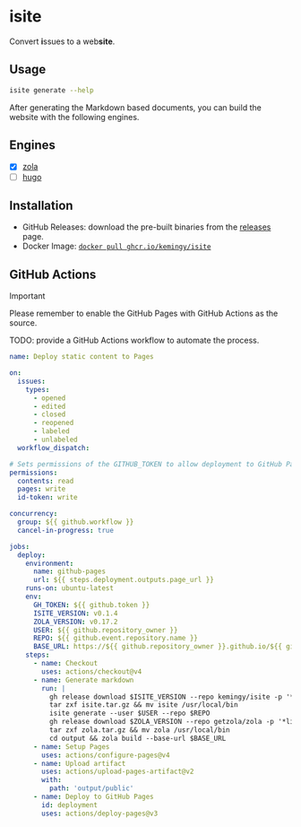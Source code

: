 # isite

Convert **i**ssues to a web**site**.

## Usage

```bash
isite generate --help
```

After generating the Markdown based documents, you can build the website with the following engines.

## Engines

- [x] [zola](https://github.com/getzola/zola)
- [ ] [hugo](https://github.com/gohugoio/hugo)

## Installation

- GitHub Releases: download the pre-built binaries from the [releases](https://github.com/kemingy/isite/releases) page.
- Docker Image: [`docker pull ghcr.io/kemingy/isite`](https://ghcr.io/kemingy/isite)

## GitHub Actions

> [!IMPORTANT]
> Please remember to enable the GitHub Pages with GitHub Actions as the source.

TODO: provide a GitHub Actions workflow to automate the process.

```yaml
name: Deploy static content to Pages

on:
  issues:
    types:
      - opened
      - edited
      - closed
      - reopened
      - labeled
      - unlabeled
  workflow_dispatch:

# Sets permissions of the GITHUB_TOKEN to allow deployment to GitHub Pages
permissions:
  contents: read
  pages: write
  id-token: write

concurrency:
  group: ${{ github.workflow }}
  cancel-in-progress: true

jobs:
  deploy:
    environment:
      name: github-pages
      url: ${{ steps.deployment.outputs.page_url }}
    runs-on: ubuntu-latest
    env:
      GH_TOKEN: ${{ github.token }}
      ISITE_VERSION: v0.1.4
      ZOLA_VERSION: v0.17.2
      USER: ${{ github.repository_owner }}
      REPO: ${{ github.event.repository.name }}
      BASE_URL: https://${{ github.repository_owner }}.github.io/${{ github.event.repository.name }}
    steps:
      - name: Checkout
        uses: actions/checkout@v4
      - name: Generate markdown
        run: |
          gh release download $ISITE_VERSION --repo kemingy/isite -p '*Linux_x86_64*' --output isite.tar.gz
          tar zxf isite.tar.gz && mv isite /usr/local/bin
          isite generate --user $USER --repo $REPO
          gh release download $ZOLA_VERSION --repo getzola/zola -p '*linux*' --output zola.tar.gz
          tar zxf zola.tar.gz && mv zola /usr/local/bin
          cd output && zola build --base-url $BASE_URL
      - name: Setup Pages
        uses: actions/configure-pages@v4
      - name: Upload artifact
        uses: actions/upload-pages-artifact@v2
        with:
          path: 'output/public'
      - name: Deploy to GitHub Pages
        id: deployment
        uses: actions/deploy-pages@v3
```
